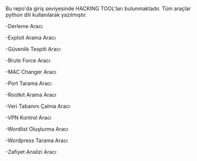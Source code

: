 Bu repo'da giriş seviyesinde HACKING TOOL'ları bulunmaktadır. Tüm araçlar python dili kullanılarak yazılmıştır.

  -Derleme Aracı  
  
  -Exploit Arama Aracı
  
  -Güvenlik Tespiti Aracı
  
  -Brute Force Aracı
  
  -MAC Changer Aracı
  
  -Port Tarama Aracı
  
  -Rootkit Arama Aracı
  
  -Veri Tabanını Çalma Aracı
  
  -VPN Kontrol Aracı
  
  -Wordlist Oluşturma Aracı
  
  -Wordpress Tarama Aracı
  
  -Zafiyet Analizi Aracı
  
